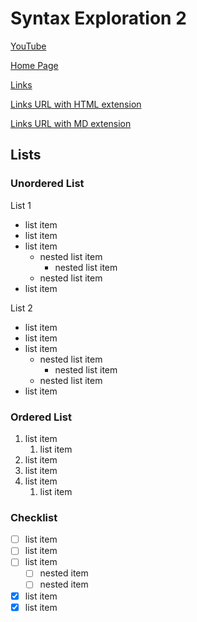 # Syntax Exploration 2

[YouTube](https://www.youtube.com/@ellebasi6969)

[Home Page](./index.md)

[Links](./stuff/links.md)

[Links URL with HTML extension](https://koscheiii.github.io/CRCP3320-Notes/stuff/links.html)

[Links URL with MD extension](https://koscheiii.github.io/CRCP3320-Notes/stuff/links.md)

## Lists

### Unordered List

List 1

* list item
* list item
* list item
    * nested list item
        * nested list item
    * nested list item
* list item

List 2

- list item
- list item
- list item
    - nested list item
        - nested list item
    - nested list item
- list item

### Ordered List

1. list item
    1. list item
1. list item
1. list item
1. list item
    1. list item

### Checklist

- [ ] list item
- [ ] list item
- [ ] list item
    - [ ] nested item
    - [ ] nested item
- [x] list item
- [x] list item
